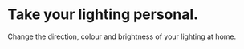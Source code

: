 # Take your lighting personal.
Change the direction, colour and brightness of your lighting at home.
